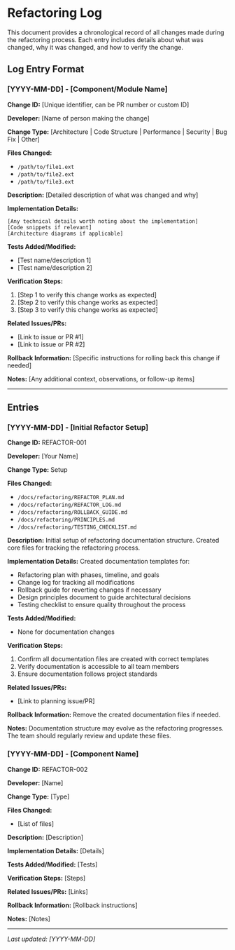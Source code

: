 # Refactoring Log

This document provides a chronological record of all changes made during the refactoring process. Each entry includes details about what was changed, why it was changed, and how to verify the change.

## Log Entry Format

### [YYYY-MM-DD] - [Component/Module Name]

**Change ID:** [Unique identifier, can be PR number or custom ID]

**Developer:** [Name of person making the change]

**Change Type:** [Architecture | Code Structure | Performance | Security | Bug Fix | Other]

**Files Changed:**
- `/path/to/file1.ext`
- `/path/to/file2.ext`
- `/path/to/file3.ext`

**Description:**
[Detailed description of what was changed and why]

**Implementation Details:**
```
[Any technical details worth noting about the implementation]
[Code snippets if relevant]
[Architecture diagrams if applicable]
```

**Tests Added/Modified:**
- [Test name/description 1]
- [Test name/description 2]

**Verification Steps:**
1. [Step 1 to verify this change works as expected]
2. [Step 2 to verify this change works as expected]
3. [Step 3 to verify this change works as expected]

**Related Issues/PRs:**
- [Link to issue or PR #1]
- [Link to issue or PR #2]

**Rollback Information:**
[Specific instructions for rolling back this change if needed]

**Notes:**
[Any additional context, observations, or follow-up items]

---

## Entries

### [YYYY-MM-DD] - [Initial Refactor Setup]

**Change ID:** REFACTOR-001

**Developer:** [Your Name]

**Change Type:** Setup

**Files Changed:**
- `/docs/refactoring/REFACTOR_PLAN.md`
- `/docs/refactoring/REFACTOR_LOG.md`
- `/docs/refactoring/ROLLBACK_GUIDE.md`
- `/docs/refactoring/PRINCIPLES.md`
- `/docs/refactoring/TESTING_CHECKLIST.md`

**Description:**
Initial setup of refactoring documentation structure. Created core files for tracking the refactoring process.

**Implementation Details:**
Created documentation templates for:
- Refactoring plan with phases, timeline, and goals
- Change log for tracking all modifications
- Rollback guide for reverting changes if necessary
- Design principles document to guide architectural decisions
- Testing checklist to ensure quality throughout the process

**Tests Added/Modified:**
- None for documentation changes

**Verification Steps:**
1. Confirm all documentation files are created with correct templates
2. Verify documentation is accessible to all team members
3. Ensure documentation follows project standards

**Related Issues/PRs:**
- [Link to planning issue/PR]

**Rollback Information:**
Remove the created documentation files if needed.

**Notes:**
Documentation structure may evolve as the refactoring progresses. The team should regularly review and update these files.

### [YYYY-MM-DD] - [Component Name]

**Change ID:** REFACTOR-002

**Developer:** [Name]

**Change Type:** [Type]

**Files Changed:**
- [List of files]

**Description:**
[Description]

**Implementation Details:**
[Details]

**Tests Added/Modified:**
[Tests]

**Verification Steps:**
[Steps]

**Related Issues/PRs:**
[Links]

**Rollback Information:**
[Rollback instructions]

**Notes:**
[Notes]

---

*Last updated: [YYYY-MM-DD]*
